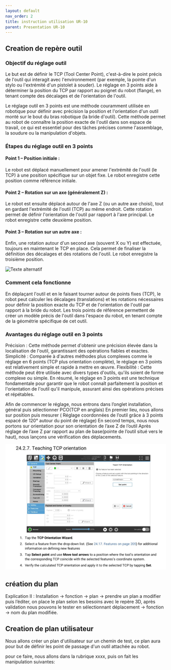 ```yaml
---
layout: default
nav_order: 2
title: instruction utilisation UR-10
parent: Presentation UR-10
---
```



## Creation de repère outil

### Objectif du réglage outil

Le but est de définir le TCP (Tool Center Point), c'est-à-dire le point précis de l'outil qui interagit avec l'environnement (par exemple, la pointe d'un stylo ou l'extrémité d'un pistolet à souder). Le réglage en 3 points aide à déterminer la position du TCP par rapport au poignet du robot (flange), en tenant compte des décalages et de l'orientation de l'outil.

Le réglage outil en 3 points est une méthode couramment utilisée en robotique pour définir avec précision la position et l'orientation d'un outil monté sur le bout du bras robotique (la bride d'outil). Cette méthode permet au robot de connaître la position exacte de l'outil dans son espace de travail, ce qui est essentiel pour des tâches précises comme l'assemblage, la soudure ou la manipulation d'objets.

### Étapes du réglage outil en 3 points
#### Point 1 – Position initiale :

Le robot est déplacé manuellement pour amener l'extrémité de l'outil (le TCP) à une position spécifique sur un objet fixe. Le robot enregistre cette position comme référence initiale.
#### Point 2 – Rotation sur un axe (généralement Z) :

Le robot est ensuite déplacé autour de l'axe Z (ou un autre axe choisi), tout en gardant l'extrémité de l'outil (TCP) au même endroit. Cette rotation permet de définir l'orientation de l'outil par rapport à l'axe principal. Le robot enregistre cette deuxième position.
#### Point 3 – Rotation sur un autre axe :

Enfin, une rotation autour d'un second axe (souvent X ou Y) est effectuée, toujours en maintenant le TCP en place. Cela permet de finaliser la définition des décalages et des rotations de l'outil. Le robot enregistre la troisième position.

![Texte alternatif](/Rapports/Robotique/photo/repère%203%20points.png "Le titre de mon image")

### Comment cela fonctionne
En déplaçant l'outil et en le faisant tourner autour de points fixes (TCP), le robot peut calculer les décalages (translations) et les rotations nécessaires pour définir la position exacte du TCP et de l'orientation de l'outil par rapport à la bride du robot.
Les trois points de référence permettent de créer un modèle précis de l'outil dans l'espace du robot, en tenant compte de la géométrie spécifique de cet outil.
### Avantages du réglage outil en 3 points
Précision : Cette méthode permet d'obtenir une précision élevée dans la localisation de l'outil, garantissant des opérations fiables et exactes.
Simplicité : Comparée à d'autres méthodes plus complexes comme le réglage en 6 points (TCP plus orientation complète), le réglage en 3 points est relativement simple et rapide à mettre en œuvre.
Flexibilité : Cette méthode peut être utilisée avec divers types d'outils, qu'ils soient de forme complexe ou simple.
En résumé, le réglage en 3 points est une technique fondamentale pour garantir que le robot connaît parfaitement la position et l'orientation de l'outil qu'il manipule, assurant ainsi des opérations précises et répétables.

Afin de commencer le réglage, nous entrons dans l’onglet installation, général puis sélectionner PCO(TCP en anglais)
En premier lieu, nous allons sur position puis mesurer ( Réglage coordonnées de l’outil grâce à 3 points espacé de 120° autour du point de réglage)
En second temps, nous nous portons sur orientation pour son orientation de l’axe Z de l’outil
Après réglage de l’axe Z par rapport au plan de base(pointe de l’outil situé vers le haut), nous lançons une vérification des déplacements.

![Texte alternatif](/Rapports/Robotique/photo/ExtraitDocUR.jpg "Le titre de mon image")

## création du plan 

Explication II :
Installation -> fonction -> plan -> prendre un plan a modifier puis l’éditer, on place le plan selon les besoins avec le repère 3D, après validation nous pouvons le tester en sélectionnant déplacement -> fonction -> nom du plan modifiée.


## Creation de plan utilisateur 



Nous allons créer un plan d'utilisateur sur un chemin de test, ce plan aura pour but de définir les point de passage d'un outil attachée au robot.

pour ce faire, nous allons dans la rubrique xxxx, puis on fait les manipulation suivantes:
